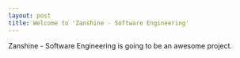 ```yaml
---
layout: post
title: Welcome to 'Zanshine - Software Engineering'
---
```


Zanshine - Software Engineering is going to be an awesome project.
